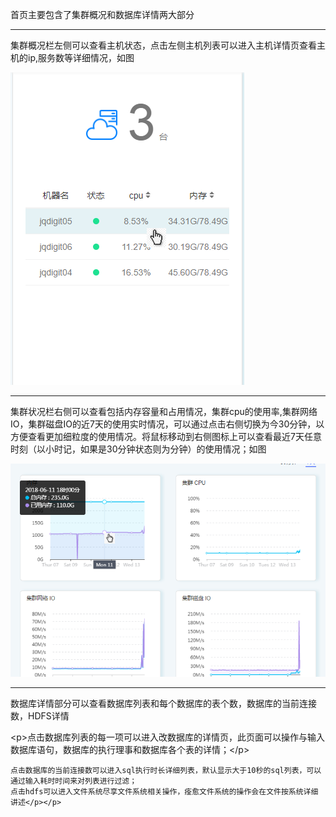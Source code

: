 首页主要包含了集群概况和数据库详情两大部分

---

集群概况栏左侧可以查看主机状态，点击左侧主机列表可以进入主机详情页查看主机的ip,服务数等详细情况，如图

![](/assets/首页.png)

---

集群状况栏右侧可以查看包括内存容量和占用情况，集群cpu的使用率,集群网络IO，集群磁盘IO的近7天的使用实时情况，可以通过点击右侧切换为今30分钟，以方便查看更加细粒度的使用情况。将鼠标移动到右侧图标上可以查看最近7天任意时刻（以小时记，如果是30分钟状态则为分钟）的使用情况；如图

![](/assets/首页图标.png)

---

数据库详情部分可以查看数据库列表和每个数据库的表个数，数据库的当前连接数，HDFS详情

&lt;p&gt;点击数据库列表的每一项可以进入改数据库的详情页，此页面可以操作与输入数据库语句，数据库的执行理事和数据库各个表的详情；&lt;/p&gt;

```
点击数据库的当前连接数可以进入sql执行时长详细列表，默认显示大于10秒的sql列表，可以通过输入耗时时间来对列表进行过滤；
点击hdfs可以进入文件系统尽享文件系统相关操作，痊愈文件系统的操作会在文件按系统详细讲述</p></p>
```





